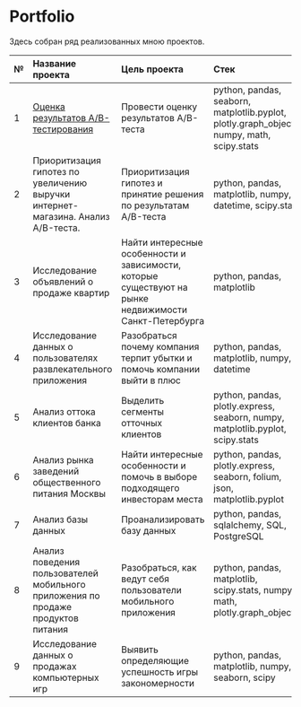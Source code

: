 # Portfolio
Здесь собран ряд реализованных мною проектов.

| № | Название проекта                                                                  | Цель проекта                                                                                          |                                            Стек                                            |
|---|:-----------------------------------------------------------------------------------|:-------------------------------------------------------------------------------------------------------|:------------------------------------------------------------------------------------------|
| 1 | [Оценка результатов А/B-тестирования](https://github.com/AnnaTashlan/Portfolio/tree/d3541105450aad567b5d0c781786e3117fea2b68/ab_result_analysis)                                               | Провести оценку результатов A/B-теста                                                                 | python, pandas, seaborn, matplotlib.pyplot, plotly.graph_objects, numpy, math, scipy.stats |
| 2 | Приоритизация гипотез по увеличению выручки интернет-магазина.  Анализ A/B-теста. | Приоритизация гипотез и принятие решения по результатам A/B-теста                                     | python, pandas, matplotlib, numpy, datetime, scipy.stats                                   |
| 3 | Исследование объявлений о продаже квартир                                         | Найти интересные особенности и зависимости, которые существуют на рынке недвижимости Санкт-Петербурга | python, pandas, matplotlib                                                                 |
| 4 | Исследование данных о пользователях развлекательного приложения                   | Разобраться почему компания терпит убытки и помочь компании выйти в плюс                              | python, pandas, matplotlib, numpy, datetime                                                |
| 5 | Анализ оттока клиентов банка                                                      | Выделить сегменты отточных клиентов                                                                   | python, pandas, plotly.express, seaborn, numpy, matplotlib.pyplot, scipy.stats             |
| 6 | Анализ рынка заведений общественного питания Москвы                               | Найти интересные особенности и помочь в выборе подходящего инвесторам места                           | python, pandas, plotly.express, seaborn, folium, json, matplotlib.pyplot                   |
| 7 | Анализ базы данных                                                                | Проанализировать базу данных                                                                          | python, pandas, sqlalchemy, SQL, PostgreSQL                                                |
| 8 | Анализ поведения пользователей мобильного приложения по продаже продуктов питания | Разобраться, как ведут себя пользователи мобильного приложения                                        | python, pandas, matplotlib, scipy.stats, numpy, math, plotly.graph_objects                 |
| 9 | Исследование данных о продажах компьютерных игр                                   | Выявить определяющие успешность игры закономерности                                                   | python, pandas, matplotlib, numpy, seaborn, scipy                                          |